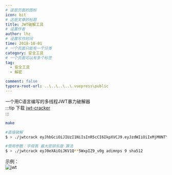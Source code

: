 ```yaml
---
# 这是页面的图标
icon: bit
# 这是文章的标题
title: JWT破解工具
# 设置作者
author: lhz
# 设置写作时间
time: 2018-10-01
# 一个页面只能有一个分类
category: 安全工具
# 一个页面可以有多个标签
tag:
  - 安全工具
  - 解密

comment: false
typora-root-url: ..\..\..\..\.vuepress\public
---
```


一个用C语言编写的多线程JWT暴力破解器  
:::tip 下载
[jwt-cracker](https://github.com/brendan-rius/c-jwt-cracker)   
:::

```bash
make

#直接破解
$ > ./jwtcrack eyJhbGciOiJIUzI1NiIsInR5cCI6IkpXVCJ9.eyJzdWIiOiIxMjM0NTY3ODkwIiwibmFtZSI6IkpvaG4gRG9lIiwiYWRtaW4iOnRydWV9.cAOIAifu3fykvhkHpbuhbvtH807-Z2rI1FS3vX1XMjE

#使用参数：字母表 最大密钥长度 算法
$ > ./jwtcrack eyJ0eXAiOiJKV1Q**5WxpIZ9_v0g adimnps 9 sha512
```
示例：  
![jwt](/assets/img/tools/jwt.png)
